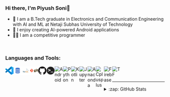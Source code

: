 ### Hi there, I'm Piyush Soni👋 

- 🏫 I am a B.Tech graduate in Electronics and Communication Engineering with AI and ML at Netaji Subhas University of Technology
- 📗 I enjoy creating AI-powered Android applications
- 🧑‍💻 I am a competitive programmer


<br />

### Languages and Tools:

<img align="left" alt="Visual Studio Code" width="26px" src="https://raw.githubusercontent.com/github/explore/80688e429a7d4ef2fca1e82350fe8e3517d3494d/topics/visual-studio-code/visual-studio-code.png" />
<img align="left" alt="SQL" width="26px" src="https://raw.githubusercontent.com/github/explore/80688e429a7d4ef2fca1e82350fe8e3517d3494d/topics/sql/sql.png" />
<img align="left" alt="MySQL" width="26px" src="https://raw.githubusercontent.com/github/explore/80688e429a7d4ef2fca1e82350fe8e3517d3494d/topics/mysql/mysql.png" />
<img align="left" alt="Git" width="26px" src="https://raw.githubusercontent.com/github/explore/80688e429a7d4ef2fca1e82350fe8e3517d3494d/topics/git/git.png" />
<img align="left" alt="GitHub" width="26px" src="https://raw.githubusercontent.com/github/explore/78df643247d429f6cc873026c0622819ad797942/topics/github/github.png" />
<img align="left" alt="Terminal" width="26px" src="https://raw.githubusercontent.com/github/explore/80688e429a7d4ef2fca1e82350fe8e3517d3494d/topics/terminal/terminal.png" />
<img align="left" alt="Android" width="26px" src="https://upload.wikimedia.org/wikipedia/commons/thumb/3/31/Android_robot_head.svg/1200px-Android_robot_head.svg.png"/>
<img align="left" alt="Python" width="26px" src="https://upload.wikimedia.org/wikipedia/commons/thumb/c/c3/Python-logo-notext.svg/1200px-Python-logo-notext.svg.png"/>
<img align="left" alt="Kotlin" width="26px" src="https://cms-assets.tutsplus.com/uploads/users/1499/posts/29328/preview_image/kotlin.jpg"/>
<img align="left" alt="Jupyter" width="26px" src="https://upload.wikimedia.org/wikipedia/commons/thumb/3/38/Jupyter_logo.svg/1200px-Jupyter_logo.svg.png"/>
<img align="left" alt="Anaconda" width="26px" src="https://upload.wikimedia.org/wikipedia/en/c/cd/Anaconda_Logo.png"/>
<img align="left" alt="Cplusplus" width="26px" src="https://upload.wikimedia.org/wikipedia/commons/thumb/1/18/ISO_C%2B%2B_Logo.svg/640px-ISO_C%2B%2B_Logo.svg.png"/>
<img align="left" alt="Firebase" width="26px" src="https://www.gstatic.com/devrel-devsite/prod/vf0a37f79faad17a4ba7ad32be120d7095e49b17f56e183e15bf9d3819216d0c9/firebase/images/touchicon-180.png"/>
<img align="left" alt="TF" width="26px" src="https://upload.wikimedia.org/wikipedia/commons/thumb/2/2d/Tensorflow_logo.svg/173px-Tensorflow_logo.svg.png?20170429160244"/>
<br />
<br />

---

<details>
  <summary>:zap: GitHub Stats</summary>

  <img align="left" alt="Piyush's GitHub Stats" src="https://github-readme-stats.vercel.app/api?username=piyush42soni&&show_icons=true&title_color=39ff14&icon_color=39ff14&text_color=daf7dc&bg_color=151515" />

</details>
